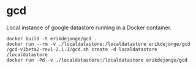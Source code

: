 # gcd
Local instance of google datastore running in a Docker container.

```
docker build -t erikdejonge/gcd .
docker run --rm -v ./localdatastore:/localdatastore erikdejonge/gcd /gcd-v1beta2-rev1-2.1.1/gcd.sh create -d localdatastore /localdatastore
docker run -Pd -v ./localdatastore:/localdatastore erikdejonge/gcd 
```
